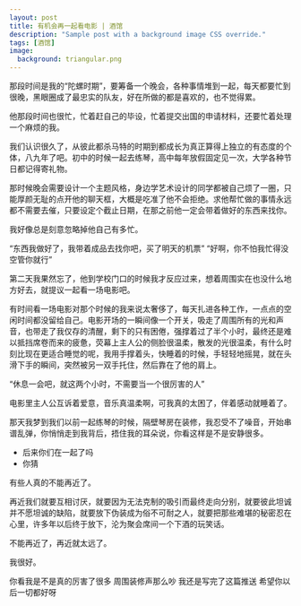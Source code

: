 ```yaml
---
layout: post
title: 有机会再一起看电影 | 酒馆
description: "Sample post with a background image CSS override."
tags: [酒馆]
image: 
  background: triangular.png
---
```


那段时间是我的“陀螺时期”，要筹备一个晚会，各种事情堆到一起，每天都要忙到很晚，黑眼圈成了最忠实的队友，好在所做的都是喜欢的，也不觉得累。
 
他那段时间也很忙，忙着赶自己的毕设，忙着提交出国的申请材料，还要忙着处理一个麻烦的我。
 
我们认识很久了，从彼此都杀马特的时期到都成长为真正算得上独立的有态度的个体，八九年了吧。初中的时候一起去练琴，高中每年放假固定见一次，大学各种节日都记得寄礼物。
 
那时候晚会需要设计一个主题风格，身边学艺术设计的同学都被自己烦了一圈，只能厚颜无耻的点开他的聊天框，大概是吃准了他不会拒绝。求他帮忙做的事情永远都不需要去催，只要设定个截止日期，在那之前他一定会带着做好的东西来找你。
 
我好像总是刻意忽略掉他自己有多忙。
 
“东西我做好了，我带着成品去找你吧，买了明天的机票”
“好啊，你不怕我忙得没空管你就行”
 
第二天我果然忘了，他到学校门口的时候我才反应过来，想着周围实在也没什么地方好去，就提议一起看一场电影吧。
 
有时间看一场电影对那个时候的我来说太奢侈了，每天扎进各种工作，一点点的空闲时间都没留给自己。电影开场的一瞬间像一个开关，吸走了周围所有的光和声音，也带走了我仅存的清醒，剩下的只有困倦，强撑着过了半个小时，最终还是难以抵挡席卷而来的疲惫，荧幕上主人公的侧脸很温柔，散发的光很温柔，有什么时刻比现在更适合睡觉的呢，我用手撑着头，快睡着的时候，手轻轻地摇晃，就在头滑下手的瞬间，突然被另一双手托住，然后靠在了他的肩上。
 
“休息一会吧，就这两个小时，不需要当一个很厉害的人”
 
电影里主人公互诉着爱意，音乐真温柔啊，可我真的太困了，伴着感动就睡着了。

那天我梦到我们以前一起练琴的时候，隔壁琴房在装修，我忍受不了噪音，开始串谱乱弹，你悄悄走到我背后，捂住我的耳朵说，你看这样是不是安静很多。

- 后来你们在一起了吗
- 你猜

有些人真的不能再近了。

再近我们就要互相讨厌，就要因为无法克制的吸引而最终走向分别，就要彼此坦诚并不愿坦诚的缺陷，就要放下伪装成为俗不可耐之人，就要把那些难堪的秘密忍在心里，许多年以后终于放下，沦为聚会席间一个下酒的玩笑话。

不能再近了，再近就太远了。

我很好。

你看我是不是真的厉害了很多
周围装修声那么吵
我还是写完了这篇推送
希望你以后一切都好呀
